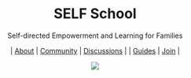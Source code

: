 <h1 align="center">SELF School</h1>
<p align="center">Self-directed Empowerment and Learning for Families</p>
<p align="center">| <a href="about.md">About</a> | <a href="https://github.com/SELFSchool/community">Community</a> | <a href="https://github.com/SELFSchool/discussions">Discussions</a> | | <a href="https://selfschool.gumroad.com/">Guides</a> | <a href="">Join</a> |</p>

<p align="center"><img src="https://user-images.githubusercontent.com/38446/194170475-f9d39cd4-2a7a-445c-ac85-5f1f312b638b.png" /></p>
